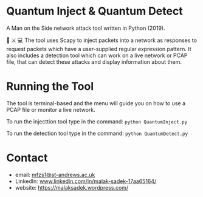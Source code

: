 # Quantum Inject & Quantum Detect
A Man on the Side network attack tool written in Python (2019).

👾 ⚔ 💻  The tool uses Scapy to inject packets into a network as responses to request packets which have a user-supplied regular expression pattern. It also includes a detection tool which can work on a live network or PCAP file, that can detect these attacks and display information about them.

# Running the Tool
The tool is terminal-based and the menu will guide you on how to use a PCAP file or monitor a live network.

To run the injecttion tool type in the command:
`python QuantumInject.py`

To run the detection tool type in the command:
`python QuantumDetect.py`

# Contact

* email: mfzs1@st-andrews.ac.uk
* LinkedIn: www.linkedin.com/in/malak-sadek-17aa65164/
* website: https://malaksadek.wordpress.com/

